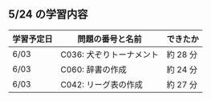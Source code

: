 ## 5/24 の学習内容

| 学習予定日 | 問題の番号と名前         | できたか |
| ---------- | ------------------------ | -------- |
| 6/03       | C036: 犬ぞりトーナメント | 約 28 分 |
| 6/03       | C060: 辞書の作成         | 約 24 分 |
| 6/03       | C042: リーグ表の作成     | 約 27 分 |
